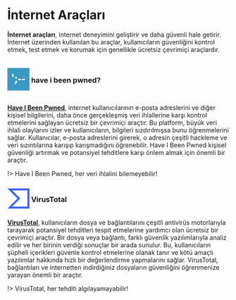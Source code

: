 # İnternet Araçları

**İnternet araçları**, internet deneyimini geliştirir ve daha güvenli hale getirir. İnternet üzerinden kullanılan bu araçlar, kullanıcıların güvenliğini kontrol etmek, test etmek ve korumak için genellikle ücretsiz çevrimiçi araçlardır.

### <span style="display: inline-block; vertical-align: middle;"><img src="docs/images/have-i-been-pwned-logo.png" alt="uBlock Origin" style="width: 50px; height: auto;"> </span> <span style="display: inline-block; vertical-align: middle;"> have i been pwned?

[**Have I Been Pwned**](https://haveibeenpwned.com/), internet kullanıcılarının e-posta adreslerini ve diğer kişisel bilgilerini, daha önce gerçekleşmiş veri ihlallerine karşı kontrol etmelerini sağlayan ücretsiz bir çevrimiçi araçtır. Bu platform, büyük veri ihlali olaylarını izler ve kullanıcıların, bilgileri sızdırılmışsa bunu öğrenmelerini sağlar. Kullanıcılar, e-posta adreslerini girerek, o adresin çeşitli hackleme ve veri sızıntılarına karışıp karışmadığını öğrenebilir. Have I Been Pwned kişisel güvenliği artırmak ve potansiyel tehditlere karşı önlem almak için önemli bir araçtır.

!> Have I Been Pwned, her veri ihlalini bilemeyebilir!

### <span style="display: inline-block; vertical-align: middle;"><img src="docs/images/virustotal-logo.png" alt="uBlock Origin" style="width: 50px; height: auto;"> </span> <span style="display: inline-block; vertical-align: middle;"> VirusTotal

[**VirusTotal**](https://www.virustotal.com/gui/), kullanıcıların dosya ve bağlantılarını çeşitli antivirüs motorlarıyla tarayarak potansiyel tehditleri tespit etmelerine yardımcı olan ücretsiz bir çevrimiçi araçtır. Bir dosya veya bağlantı, farklı güvenlik yazılımlarıyla analiz edilir ve her birinin verdiği sonuçlar bir arada sunulur. Bu, kullanıcıların şüpheli içerikleri güvenle kontrol etmelerine olanak tanır ve kötü amaçlı yazılımlar hakkında hızlı bir değerlendirme yapmalarını sağlar. VirusTotal, bağlantıları ve internetten indirdiğiniz dosyaların güvenliğini öğrenmenize yarayan önemli bir araçtır.

!> VirusTotal, her tehditi algılayamayabilir!